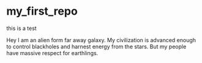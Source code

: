 # my_first_repo
this is a test

Hey I am an alien form far away galaxy. My civilization is advanced enough to control blackholes and harnest energy from the stars.
But my people have massive respect for earthlings.
